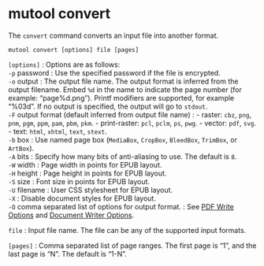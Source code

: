 <a id="mutool-convert"></a>

# mutool convert

The `convert` command converts an input file into another format.

```none
mutool convert [options] file [pages]
```

`[options]`
: Options are as follows:
  <br/>
  `-p` password
  : Use the specified password if the file is encrypted.
  <br/>
  `-o` output
  : The output file name. The output format is inferred from the output filename. Embed `%d` in the name to indicate the page number (for example: “page%d.png”). Printf modifiers are supported, for example “%03d”. If no output is specified, the output will go to `stdout`.
  <br/>
  `-F` output format (default inferred from output file name)
  : - raster: `cbz`, `png`, `pnm`, `pgm`, `ppm`, `pam`, `pbm`, `pkm`.
    - print-raster: `pcl`, `pclm`, `ps`, `pwg`.
    - vector: `pdf`, `svg`.
    - text: `html`, `xhtml`, `text`, `stext`.
  <br/>
  `-b` box
  : Use named page box (`MediaBox`, `CropBox`, `BleedBox`, `TrimBox`, or `ArtBox`).
  <br/>
  `-A` bits
  : Specify how many bits of anti-aliasing to use. The default is `8`.
  <br/>
  `-W` width
  : Page width in points for EPUB layout.
  <br/>
  `-H` height
  : Page height in points for EPUB layout.
  <br/>
  `-S` size
  : Font size in points for EPUB layout.
  <br/>
  `-U` filename
  : User CSS stylesheet for EPUB layout.
  <br/>
  `-X`
  : Disable document styles for EPUB layout.
  <br/>
  `-O` comma separated list of options for output format.
  : See
    [PDF Write Options](../reference/common/pdf-write-options.md)
    and
    [Document Writer Options](../reference/common/document-writer-options.md).

`file`
: Input file name. The file can be any of the supported input formats.

`[pages]`
: Comma separated list of page ranges. The first page is “1”, and the
  last page is “N”. The default is “1-N”.
